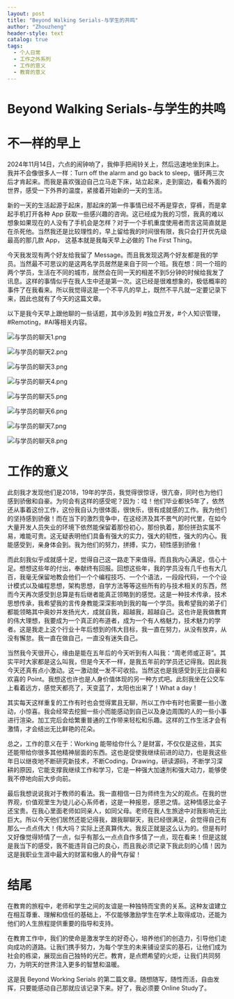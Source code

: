 ```yaml
---
layout: post
title: "Beyond Walking Serials-与学生的共鸣"
author: "Zhouzheng"
header-style: text
catalog: true
tags:
  - 个人日常
  - 工作之外系列
  - 工作的意义
  - 教育的意义
---
```


# Beyond Walking Serials-与学生的共鸣

# 不一样的早上

2024年11月14日，六点的闹钟响了，我伸手把闹铃关上，然后迅速地坐到床上。我并不会像很多人一样：Turn off the
alarm and go back to sleep，循环两三次后才肯起来。而我是喜欢强迫自己立马走下床，站立起来，走到窗边，看看外面的世界，感受一下外界的温度，紧接着开始新的一天的生活。

新的一天的生活起源于起床，那起床的第一件事情已经不再是穿衣，穿裤，而是拿起手机打开各种 App
获取一些感兴趣的咨询。这已经成为我的习惯，我真的难以想象如果现在的人没有了手机会是怎样？对于一个手机重度使用者而言这简直就是在杀死他。当然我还是比较理性的，早上留给我的时间很有限，我只会打开优先级最高的那几款
App， 这基本就是我每天早上必做的 The First Thing。

今天我发现有两个好友给我留了
Message。而且我发现这两个好友都是我的学员。当然最不可思议的是这两名学员居然是来自于同一个班。我在想：同一个班的两个学员，生活在不同的城市，居然会在同一天的相差不到5分钟的时候给我发了讯息。这样的事情似乎在我人生中还是第一次。这已经是很难想象的，极低概率的事件了在我看来。所以我觉得这是一个不平凡的早上，既然不平凡就一定要记录下来，因此也就有了今天的这篇文章。

以下是我今天早上跟他聊的一些话题，其中涉及到 #独立开发，#个人知识管理，#Remoting，#AI等相关内容。

![与学员的聊天1.png](/images/Beyond_Working_Serials/02/与学员的聊天1.png)

![与学员的聊天2.png](/images/Beyond_Working_Serials/02/与学员的聊天2.png)

![与学员的聊天3.png](/images/Beyond_Working_Serials/02/与学员的聊天3.png)

![与学员的聊天4.png](/images/Beyond_Working_Serials/02/与学员的聊天4.png)

![与学员的聊天5.png](/images/Beyond_Working_Serials/02/与学员的聊天5.png)

![与学员的聊天6.png](/images/Beyond_Working_Serials/02/与学员的聊天6.png)

![与学员的聊天7.png](/images/Beyond_Working_Serials/02/与学员的聊天7.png)

![与学员的聊天8.png](/images/Beyond_Working_Serials/02/与学员的聊天8.png)

# 工作的意义

此刻我才发现他们是2018，19年的学员，我觉得很惊讶，很亢奋，同时也为他们感到骄傲和自豪。为何会有这样的感受呢？因为：哇！他们毕业都快5年了，依然还从事着这份工作，这份我自认为很体面，很快乐，很有成就感的工作。我为他们的坚持感到骄傲！而在当下的激烈竞争中，在这经济及其不景气的时代里，在如今大量开发人员失业的环境下依然能保留着那份初心，那份执着，那份拼劲实属不易，难能可贵。这无疑表明他们具备有强大的实力，强大的韧性，强大的内心。我能感受到，亲身体会到。我为他们的努力，拼搏，实力，韧性感到骄傲！

而此刻我似乎成就感十足，觉得自己这一路走下来值得。而且我内心满足，信心十足。想想这些年的付出，奉献终有回报。回想这些年，我的学员没有几千也有大几百，我毫无保留地教会他们一个个编程技巧、一个个语法，一段段代码，一个个设计模式以及编程思想，架构思想，自学方法等等这些所有的与技术相关的东西，然而今天再次感受到总算是有后继者能真正领略到的感觉。这是一种技术传承，技术思想传承，我希望我的言传身教能深深影响到我的每一个学员。我希望我的弟子们都能领略其中奥妙并发扬光大，成就自我，超越我，超越自己。这也许是我做教育的伟大理想，我要成为一个真正的布道者，成为一个有人格魅力，技术魅力的学者。这是我走上这个行业十年后想到的伟大目标，我一直在努力，从没有放弃，从没有懈怠。我一直在做自己，一直没有迷失自己。

当然我今天很开心，缘由是能在五年后的今天听到有人叫我：“周老师或正哥”。其实平时大家都是这么叫我，但是今天不一样，是我五年前的学员还记得我。因此我今天还真有点小激动。这一激动就一发不可收拾。当然这也是我感受到无比自豪和欢喜的
Point。我想这也许也是人身价值体现的另一种方式吧。此刻我坐在公交车上看着远方，感觉天都亮了，天变蓝了，太阳也出来了！What
a day！

其实每天这样重复的工作有时也会觉得累且无聊，所以工作中有时也需要一些小激动，小惊喜。我会经常去挖掘一些小而能感动到自己以及身边周围的人的一些小事进行渲染。加工完后会给繁重普通的工作带来轻松和乐趣。这样的工作生活才会有激情，才会结出无比鲜艳的花朵。

总之，工作的意义在于：Working
能带给你什么？是财富，不仅仅是这些，其实还能带给你很多其他精神层面的东西。这也是促使我继续前进的动力，也是我这些年日以继夜地不断研究新技术，不断Coding，Drawing，研读源码，不断学习深耕的原因，它能支撑我继续工作和学习，它是一种强大加速剂和强大动力，能够使我不停地向前大步向前。

最后我想说说我对于教师的看法。我一直相信一日为师终生为父的观点。在我的世界观，价值观里生为徒儿必心系师者，这是一种报恩，感恩之情。这种情感比金子还宝贵。在我心里面老师如同亲人，如同父母。老师在我人生旅途中对我影响无比巨大。所以今天他们居然还能记得我，跟我聊聊天，我已经很满足，会觉得自己有那么一点点伟大！伟大吗？实际上还真算伟大。我反正就是这么认为的。但是有时又好像觉得矫情了一点，似乎有那么一点点自作多情了一点，现在看来！但是这就是我当下的感受，我不能违背自己的良心，而且我必须记录下我此刻的心情！因为这是我职业生涯中最大的财富和傲人的骨气存留！

# 结尾

在教育的旅程中，老师和学生之间的友谊是一种独特而宝贵的关系。这种友谊建立在相互尊重、理解和信任的基础上，不仅能够激励学生在学术上取得成功，还能为他们的人生旅程提供重要的指导和支持。

在教育工作中，我们的使命是激发学生的好奇心，培养他们的创造力，引导他们走向成功的道路。让我们携手努力，为每个学生的未来铺设坚实的基石，让他们成为社会的栋梁，展现出自己独特的光芒。教育，是点燃希望的火炬，让我们共同努力，为明天的世界注入更多的智慧和温暖。

这是我 Beyond Working Serials 的第二篇文章。随想随写，随性而活，自由发挥，只要能感动自己那就应该记录下来。好了，我必须要
Online Study了。
